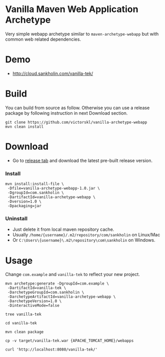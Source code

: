# Vanilla Maven Web Application Archetype
Very simple webapp archetype similar to `maven-archetype-webapp` but with common web related dependencies.

# Demo

* http://cloud.sankholin.com/vanilla-tek/

# Build
You can build from source as follow. Otherwise you can use a release package by following instruction in next Download section. 

    git clone https://github.com/victorskl/vanilla-archetype-webapp    
    mvn clean install

# Download

* Go to [release tab](https://github.com/victorskl/vanilla-archetype-webapp/releases) and download the latest pre-built release version.

### Install
    mvn install:install-file \
     -Dfile=vanilla-archetype-webapp-1.0.jar \
     -DgroupId=com.sankholin \
     -DartifactId=vanilla-archetype-webapp \
     -Dversion=1.0 \
     -Dpackaging=jar

### Uninstall

* Just delete it from local maven repository cache. 
* Usually `/home/{username}/.m2/repository/com/sankholin` on Linux/Mac
* Or `C:\Users\{username}\.m2\repository\com\sankholin` on Windows.

# Usage
    
Change `com.example` and `vanilla-tek` to reflect your new project.    
    
    mvn archetype:generate -DgroupId=com.example \
     -DartifactId=vanilla-tek \
     -DarchetypeGroupId=com.sankholin \
     -DarchetypeArtifactId=vanilla-archetype-webapp \
     -DarchetypeVersion=1.0 \
     -DinteractiveMode=false
    
    tree vanilla-tek
    
    cd vanilla-tek
    
    mvn clean package
    
    cp -v target/vanilla-tek.war {APACHE_TOMCAT_HOME}/webapps
    
    curl 'http://localhost:8080/vanilla-tek/'
